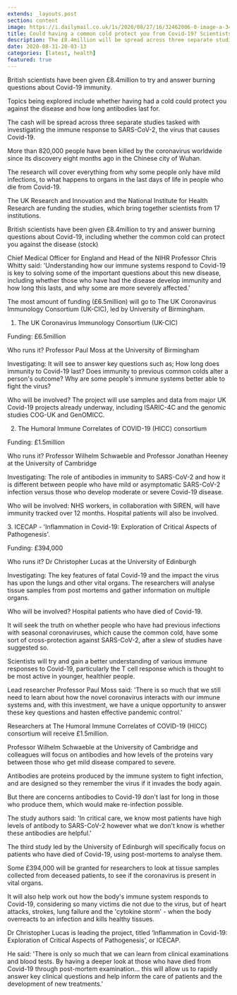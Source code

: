 ```yaml
---
extends: _layouts.post
section: content
image: https://i.dailymail.co.uk/1s/2020/08/27/16/32462006-0-image-a-34_1598542760654.jpg 
title: Could having a common cold protect you from Covid-19? Scientists given £8.4million to answer 
description: The £8.4million will be spread across three separate studies in the UK tasked with investigating the immune response to SARS-CoV-2, the virus that causes Covid-19. 
date: 2020-08-31-20-03-13 
categories: [latest, health] 
featured: true 
--- 
```

British scientists have been given £8.4million to try and answer burning questions about Covid-19 immunity.

Topics being explored include whether having had a cold could protect you against the disease and how long antibodies last for.

The cash will be spread across three separate studies tasked with investigating the immune response to SARS-CoV-2, the virus that causes Covid-19.

More than 820,000 people have been killed by the coronavirus worldwide since its discovery eight months ago in the Chinese city of Wuhan.

The research will cover everything from why some people only have mild infections, to what happens to organs in the last days of life in people who die from Covid-19.  

The UK Research and Innovation and the National Institute for Health Research are funding the studies, which bring together scientists from 17 institutions. 

British scientists have been given £8.4million to try and answer burning questions about Covid-19, including whether the common cold can protect you against the disease (stock)

Chief Medical Officer for England and Head of the NIHR Professor Chris Whitty said: 'Understanding how our immune systems respond to Covid-19 is key to solving some of the important questions about this new disease, including whether those who have had the disease develop immunity and how long this lasts, and why some are more severely affected.'

The most amount of funding (£6.5million) will go to The UK Coronavirus Immunology Consortium (UK-CIC), led by University of Birmingham.

1. The UK Coronavirus Immunology Consortium (UK-CIC)

Funding: £6.5million

Who runs it? Professor Paul Moss at the University of Birmingham

Investigating: It will see to answer key questions such as; How long does immunity to Covid-19 last? Does immunity to previous common colds alter a person's outcome? Why are some people's immune systems better able to fight the virus?

Who will be involved? The project will use samples and data from major UK Covid-19 projects already underway, including ISARIC-4C and the genomic studies COG-UK and GenOMICC.

2. The Humoral Immune Correlates of COVID-19 (HICC) consortium

Funding: £1.5million 

Who runs it? Professor Wilhelm Schwaeble and Professor Jonathan Heeney at the University of Cambridge

Investigating: The role of antibodies in immunity to SARS-CoV-2 and how it is different between people who have mild or asymptomatic SARS-CoV-2 infection versus those who develop moderate or severe Covid-19 disease.

Who will be involved: NHS workers, in collaboration with SIREN, will have immunity tracked over 12 months. Hospital patients will also be involved.

3. ICECAP - 'Inflammation in Covid-19: Exploration of Critical Aspects of Pathogenesis'.

Funding: £394,000

Who runs it? Dr Christopher Lucas at the University of Edinburgh

Investigating: The key features of fatal Covid-19 and the impact the virus has upon the lungs and other vital organs. The researchers will analyse tissue samples from post mortems and gather information on multiple organs.

Who will be involved? Hospital patients who have died of Covid-19.

It will seek the truth on whether people who have had previous infections with seasonal coronaviruses, which cause the common cold, have some sort of cross-protection against SARS-CoV-2, after a slew of studies have suggested so.

Scientists will try and gain a better understanding of various immune responses to Covid-19, particularly the T cell response which is thought to be most active in younger, healthier people. 

Lead researcher Professor Paul Moss said: 'There is so much that we still need to learn about how the novel coronavirus interacts with our immune systems and, with this investment, we have a unique opportunity to answer these key questions and hasten effective pandemic control.' 

Researchers at The Humoral Immune Correlates of COVID-19 (HICC) consortium will receive £1.5million. 

Professor Wilhelm Schwaeble at the University of Cambridge and colleagues will focus on antibodies and how levels of the proteins vary between those who get mild disease compared to severe.

Antibodies are proteins produced by the immune system to fight infection, and are designed so they remember the virus if it invades the body again.

But there are concerns antibodies to Covid-19 don't last for long in those who produce them, which would make re-infection possible.

The study authors said: 'In critical care, we know most patients have high levels of antibody to SARS-CoV-2 however what we don't know is whether these antibodies are helpful.' 

The third study led by the University of Edinburgh will specifically focus on patients who have died of Covid-19, using post-mortems to analyse them.

Some £394,000 will be granted for researchers to look at tissue samples collected from deceased patients, to see if the coronavirus is present in vital organs.

It will also help work out how the body's immune system responds to Covid-19, considering so many victims die not due to the virus, but of heart attacks, strokes, lung failure and the 'cytokine storm' - when the body overreacts to an infection and kills healthy tissues.

Dr Christopher Lucas is leading the project, titled ‘Inflammation in Covid-19: Exploration of Critical Aspects of Pathogenesis’, or ICECAP.

He said: 'There is only so much that we can learn from clinical examinations and blood tests. By having a deeper look at those who have died from Covid-19 through post-mortem examination... this will allow us to rapidly answer key clinical questions and help inform the care of patients and the development of new treatments.'  

